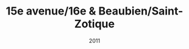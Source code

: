 ---
title: 15e avenue/16e & Beaubien/Saint-Zotique
date: '2011'
type: ruelle_verte
district: rosemont
position: { lng: -73.58558767529009, lat: 45.55870555930403 }
image: ./12140908_899802380097015_3438061761883765869_o.jpg
credit: Arrondissement de Rosemont - La Petite-Patrie
creditlink: https://www.facebook.com/arrondissementRPP
---